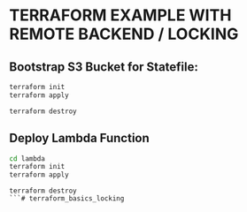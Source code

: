 # TERRAFORM EXAMPLE WITH REMOTE BACKEND / LOCKING

## Bootstrap S3 Bucket for Statefile:
```sh
terraform init
terraform apply
```

```
terraform destroy
```


## Deploy Lambda Function
```sh
cd lambda
terraform init
terraform apply
```


```
terraform destroy
```# terraform_basics_locking
